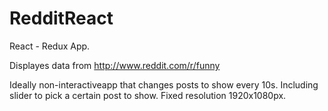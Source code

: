 # RedditReact

React - Redux App.

Displayes data from http://www.reddit.com/r/funny

Ideally non-interactiveapp that changes posts to show every 10s. 
Including slider to pick a certain post to show.
Fixed resolution 1920x1080px.
